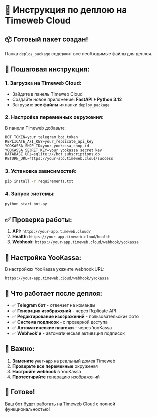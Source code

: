 # 🚀 Инструкция по деплою на Timeweb Cloud

## 📦 Готовый пакет создан!

Папка `deploy_package` содержит все необходимые файлы для деплоя.

## 🔧 Пошаговая инструкция:

### 1. **Загрузка на Timeweb Cloud:**
- Зайдите в панель Timeweb Cloud
- Создайте новое приложение: **FastAPI + Python 3.12**
- Загрузите **все файлы** из папки `deploy_package`

### 2. **Настройка переменных окружения:**
В панели Timeweb добавьте:
```
BOT_TOKEN=your_telegram_bot_token
REPLICATE_API_KEY=your_replicate_api_key
YOOKASSA_SHOP_ID=your_yookassa_shop_id
YOOKASSA_SECRET_KEY=your_yookassa_secret_key
DATABASE_URL=sqlite:///bot_subscriptions.db
RETURN_URL=https://your-app.timeweb.cloud/success
```

### 3. **Установка зависимостей:**
```bash
pip install -r requirements.txt
```

### 4. **Запуск системы:**
```bash
python start_bot.py
```

## ✅ Проверка работы:

1. **API:** `https://your-app.timeweb.cloud/`
2. **Health:** `https://your-app.timeweb.cloud/health`
3. **Webhook:** `https://your-app.timeweb.cloud/webhook/yookassa`

## 🔗 Настройка YooKassa:

В настройках YooKassa укажите webhook URL:
```
https://your-app.timeweb.cloud/webhook/yookassa
```

## 🎯 Что работает после деплоя:

- ✅ **Telegram бот** - отвечает на команды
- ✅ **Генерация изображений** - через Replicate API
- ✅ **Редактирование изображений** - пользовательские фото
- ✅ **Система подписок** - с проверкой доступа
- ✅ **Автоматические платежи** - через YooKassa
- ✅ **Webhook'и** - автоматическая активация подписок

## 🚨 Важно:

1. **Замените `your-app`** на реальный домен Timeweb
2. **Проверьте все переменные** окружения
3. **Настройте webhook** в YooKassa
4. **Протестируйте** генерацию изображений

## 🎉 Готово!

Ваш бот будет работать на Timeweb Cloud с полной функциональностью!
